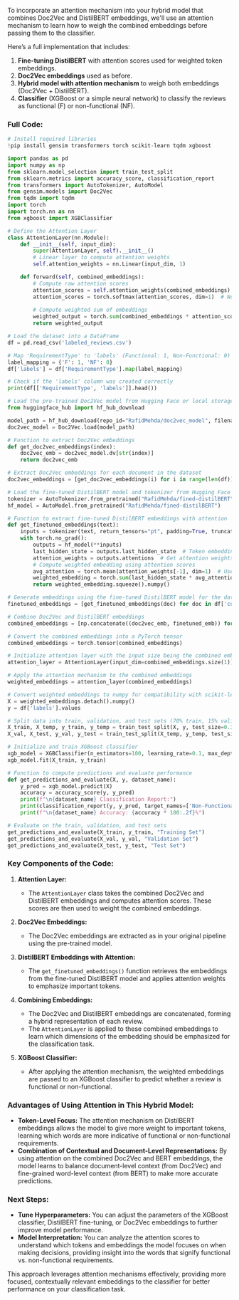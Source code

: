 To incorporate an attention mechanism into your hybrid model that combines Doc2Vec and DistilBERT embeddings, we'll use an attention mechanism to learn how to weigh the combined embeddings before passing them to the classifier.

Here’s a full implementation that includes:

1. **Fine-tuning DistilBERT** with attention scores used for weighted token embeddings.
2. **Doc2Vec embeddings** used as before.
3. **Hybrid model with attention mechanism** to weigh both embeddings (Doc2Vec + DistilBERT).
4. **Classifier** (XGBoost or a simple neural network) to classify the reviews as functional (F) or non-functional (NF).

### Full Code:

```python
# Install required libraries
!pip install gensim transformers torch scikit-learn tqdm xgboost

import pandas as pd
import numpy as np
from sklearn.model_selection import train_test_split
from sklearn.metrics import accuracy_score, classification_report
from transformers import AutoTokenizer, AutoModel
from gensim.models import Doc2Vec
from tqdm import tqdm
import torch
import torch.nn as nn
from xgboost import XGBClassifier

# Define the Attention Layer
class AttentionLayer(nn.Module):
    def __init__(self, input_dim):
        super(AttentionLayer, self).__init__()
        # Linear layer to compute attention weights
        self.attention_weights = nn.Linear(input_dim, 1)

    def forward(self, combined_embeddings):
        # Compute raw attention scores
        attention_scores = self.attention_weights(combined_embeddings)
        attention_scores = torch.softmax(attention_scores, dim=1)  # Normalize scores
        
        # Compute weighted sum of embeddings
        weighted_output = torch.sum(combined_embeddings * attention_scores, dim=1)
        return weighted_output

# Load the dataset into a DataFrame
df = pd.read_csv('labeled_reviews.csv')

# Map 'RequirementType' to 'labels' (Functional: 1, Non-Functional: 0)
label_mapping = {'F': 1, 'NF': 0}
df['labels'] = df['RequirementType'].map(label_mapping)

# Check if the 'labels' column was created correctly
print(df[['RequirementType', 'labels']].head())

# Load the pre-trained Doc2Vec model from Hugging Face or local storage
from huggingface_hub import hf_hub_download

model_path = hf_hub_download(repo_id="RafidMehda/doc2vec_model", filename="doc2vec_model")
doc2vec_model = Doc2Vec.load(model_path)

# Function to extract Doc2Vec embeddings
def get_doc2vec_embeddings(index):
    doc2vec_emb = doc2vec_model.dv[str(index)]
    return doc2vec_emb

# Extract Doc2Vec embeddings for each document in the dataset
doc2vec_embeddings = [get_doc2vec_embeddings(i) for i in range(len(df))]

# Load the fine-tuned DistilBERT model and tokenizer from Hugging Face
tokenizer = AutoTokenizer.from_pretrained("RafidMehda/fined-distilBERT")
hf_model = AutoModel.from_pretrained("RafidMehda/fined-distilBERT")

# Function to extract fine-tuned DistilBERT embeddings with attention
def get_finetuned_embeddings(text):
    inputs = tokenizer(text, return_tensors="pt", padding=True, truncation=True, max_length=128)
    with torch.no_grad():
        outputs = hf_model(**inputs)
        last_hidden_state = outputs.last_hidden_state  # Token embeddings
        attention_weights = outputs.attentions  # Get attention weights (if available)
        # Compute weighted embedding using attention scores
        avg_attention = torch.mean(attention_weights[-1], dim=1)  # Use attention weights from the last layer
        weighted_embedding = torch.sum(last_hidden_state * avg_attention.unsqueeze(-1), dim=1)
        return weighted_embedding.squeeze().numpy()

# Generate embeddings using the fine-tuned DistilBERT model for the dataset
finetuned_embeddings = [get_finetuned_embeddings(doc) for doc in df['content']]

# Combine Doc2Vec and DistilBERT embeddings
combined_embeddings = [np.concatenate((doc2vec_emb, finetuned_emb)) for doc2vec_emb, finetuned_emb in zip(doc2vec_embeddings, finetuned_embeddings)]

# Convert the combined embeddings into a PyTorch tensor
combined_embeddings = torch.tensor(combined_embeddings)

# Initialize attention layer with the input size being the combined embeddings' dimension
attention_layer = AttentionLayer(input_dim=combined_embeddings.size(1))

# Apply the attention mechanism to the combined embeddings
weighted_embeddings = attention_layer(combined_embeddings)

# Convert weighted embeddings to numpy for compatibility with scikit-learn classifiers
X = weighted_embeddings.detach().numpy()
y = df['labels'].values

# Split data into train, validation, and test sets (70% train, 15% validation, 15% test)
X_train, X_temp, y_train, y_temp = train_test_split(X, y, test_size=0.3, random_state=42)
X_val, X_test, y_val, y_test = train_test_split(X_temp, y_temp, test_size=0.5, random_state=42)

# Initialize and train XGBoost classifier
xgb_model = XGBClassifier(n_estimators=100, learning_rate=0.1, max_depth=6, use_label_encoder=False, eval_metric='mlogloss')
xgb_model.fit(X_train, y_train)

# Function to compute predictions and evaluate performance
def get_predictions_and_evaluate(X, y, dataset_name):
    y_pred = xgb_model.predict(X)
    accuracy = accuracy_score(y, y_pred)
    print(f"\n{dataset_name} Classification Report:")
    print(classification_report(y, y_pred, target_names=['Non-Functional', 'Functional']))
    print(f"\n{dataset_name} Accuracy: {accuracy * 100:.2f}%")

# Evaluate on the train, validation, and test sets
get_predictions_and_evaluate(X_train, y_train, "Training Set")
get_predictions_and_evaluate(X_val, y_val, "Validation Set")
get_predictions_and_evaluate(X_test, y_test, "Test Set")
```

### Key Components of the Code:

1. **Attention Layer:**
   - The `AttentionLayer` class takes the combined Doc2Vec and DistilBERT embeddings and computes attention scores. These scores are then used to weight the combined embeddings.

2. **Doc2Vec Embeddings:**
   - The Doc2Vec embeddings are extracted as in your original pipeline using the pre-trained model.

3. **DistilBERT Embeddings with Attention:**
   - The `get_finetuned_embeddings()` function retrieves the embeddings from the fine-tuned DistilBERT model and applies attention weights to emphasize important tokens.

4. **Combining Embeddings:**
   - The Doc2Vec and DistilBERT embeddings are concatenated, forming a hybrid representation of each review.
   - The `AttentionLayer` is applied to these combined embeddings to learn which dimensions of the embedding should be emphasized for the classification task.

5. **XGBoost Classifier:**
   - After applying the attention mechanism, the weighted embeddings are passed to an XGBoost classifier to predict whether a review is functional or non-functional.

### **Advantages of Using Attention in This Hybrid Model:**

- **Token-Level Focus:** The attention mechanism on DistilBERT embeddings allows the model to give more weight to important tokens, learning which words are more indicative of functional or non-functional requirements.
- **Combination of Contextual and Document-Level Representations:** By using attention on the combined Doc2Vec and BERT embeddings, the model learns to balance document-level context (from Doc2Vec) and fine-grained word-level context (from BERT) to make more accurate predictions.

### Next Steps:
- **Tune Hyperparameters:** You can adjust the parameters of the XGBoost classifier, DistilBERT fine-tuning, or Doc2Vec embeddings to further improve model performance.
- **Model Interpretation:** You can analyze the attention scores to understand which tokens and embeddings the model focuses on when making decisions, providing insight into the words that signify functional vs. non-functional requirements.

This approach leverages attention mechanisms effectively, providing more focused, contextually relevant embeddings to the classifier for better performance on your classification task.
